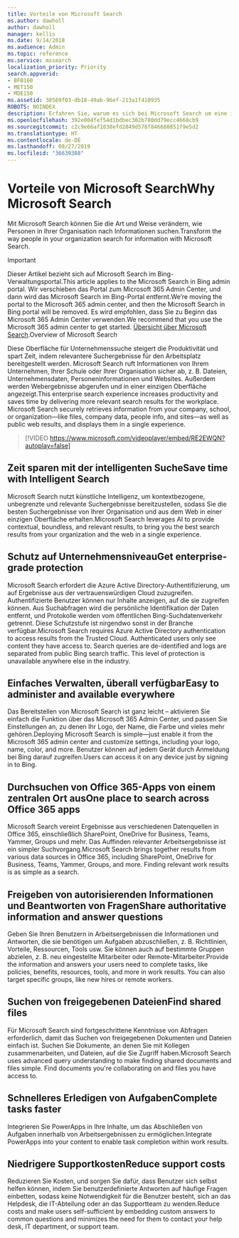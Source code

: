 ```yaml
---
title: Vorteile von Microsoft Search
ms.author: dawholl
author: dawholl
manager: kellis
ms.date: 9/14/2018
ms.audience: Admin
ms.topic: reference
ms.service: mssearch
localization_priority: Priority
search.appverid:
- BFB160
- MET150
- MOE150
ms.assetid: 38569f03-db18-49ab-96ef-213a1f410935
ROBOTS: NOINDEX
description: Erfahren Sie, warum es sich bei Microsoft Search um eine intelligente Unternehmenssuche für den modernen Arbeitsplatz handelt.
ms.openlocfilehash: 392e004fef54d1bdbec302b780dd79ecc4668cb9
ms.sourcegitcommit: c2c9e66af1038efd2849d578f846680851f9e5d2
ms.translationtype: HT
ms.contentlocale: de-DE
ms.lasthandoff: 08/27/2019
ms.locfileid: "36639388"
---
```

# <a name="why-microsoft-search"></a><span data-ttu-id="6f26f-103">Vorteile von Microsoft Search</span><span class="sxs-lookup"><span data-stu-id="6f26f-103">Why Microsoft Search</span></span>

<span data-ttu-id="6f26f-104">Mit Microsoft Search können Sie die Art und Weise verändern, wie Personen in Ihrer Organisation nach Informationen suchen.</span><span class="sxs-lookup"><span data-stu-id="6f26f-104">Transform the way people in your organization search for information with Microsoft Search.</span></span> 

> [!IMPORTANT]
> <span data-ttu-id="6f26f-105">Dieser Artikel bezieht sich auf Microsoft Search im Bing-Verwaltungsportal.</span><span class="sxs-lookup"><span data-stu-id="6f26f-105">This article applies to the Microsoft Search in Bing admin portal.</span></span> <span data-ttu-id="6f26f-106">Wir verschieben das Portal zum Microsoft 365 Admin Center, und dann wird das Microsoft Search im Bing-Portal entfernt.</span><span class="sxs-lookup"><span data-stu-id="6f26f-106">We’re moving the portal to the Microsoft 365 admin center, and then the Microsoft Search in Bing portal will be removed.</span></span> <span data-ttu-id="6f26f-107">Es wird empfohlen, dass Sie zu Beginn das Microsoft 365 Admin Center verwenden.</span><span class="sxs-lookup"><span data-stu-id="6f26f-107">We recommend that you use the Microsoft 365 admin center to get started.</span></span> <span data-ttu-id="6f26f-108">[Übersicht über Microsoft Search](overview-microsoft-search.md).</span><span class="sxs-lookup"><span data-stu-id="6f26f-108">Overview of Microsoft Search</span></span>
  
<span data-ttu-id="6f26f-p102">Diese Oberfläche für Unternehmenssuche steigert die Produktivität und spart Zeit, indem relevantere Suchergebnisse für den Arbeitsplatz bereitgestellt werden. Microsoft Search ruft Informationen von Ihrem Unternehmen, Ihrer Schule oder Ihrer Organisation sicher ab, z. B. Dateien, Unternehmensdaten, Personeninformationen und Websites. Außerdem werden Webergebnisse abgerufen und in einer einzigen Oberfläche angezeigt.</span><span class="sxs-lookup"><span data-stu-id="6f26f-p102">This enterprise search experience increases productivity and saves time by delivering more relevant search results for the workplace. Microsoft Search securely retrieves information from your company, school, or organization—like files, company data, people info, and sites—as well as public web results, and displays them in a single experience.</span></span>

> [!VIDEO https://www.microsoft.com/videoplayer/embed/RE2EWQN?autoplay=false]
  
## <a name="save-time-with-intelligent-search"></a><span data-ttu-id="6f26f-111">Zeit sparen mit der intelligenten Suche</span><span class="sxs-lookup"><span data-stu-id="6f26f-111">Save time with Intelligent Search</span></span>

<span data-ttu-id="6f26f-112">Microsoft Search nutzt künstliche Intelligenz, um kontextbezogene, unbegrenzte und relevante Suchergebnisse bereitzustellen, sodass Sie die besten Suchergebnisse von Ihrer Organisation und aus dem Web in einer einzigen Oberfläche erhalten.</span><span class="sxs-lookup"><span data-stu-id="6f26f-112">Microsoft Search leverages AI to provide contextual, boundless, and relevant results, to bring you the best search results from your organization and the web in a single experience.</span></span>
  
## <a name="get-enterprise-grade-protection"></a><span data-ttu-id="6f26f-113">Schutz auf Unternehmensniveau</span><span class="sxs-lookup"><span data-stu-id="6f26f-113">Get enterprise-grade protection</span></span>

<span data-ttu-id="6f26f-p103">Microsoft Search erfordert die Azure Active Directory-Authentifizierung, um auf Ergebnisse aus der vertrauenswürdigen Cloud zuzugreifen. Authentifizierte Benutzer können nur Inhalte anzeigen, auf die sie zugreifen können. Aus Suchabfragen wird die persönliche Identifikation der Daten entfernt, und Protokolle werden vom öffentlichen Bing-Suchdatenverkehr getrennt. Diese Schutzstufe ist nirgendwo sonst in der Branche verfügbar.</span><span class="sxs-lookup"><span data-stu-id="6f26f-p103">Microsoft Search requires Azure Active Directory authentication to access results from the Trusted Cloud. Authenticated users only see content they have access to. Search queries are de-identified and logs are separated from public Bing search traffic. This level of protection is unavailable anywhere else in the industry.</span></span>
  
## <a name="easy-to-administer-and-available-everywhere"></a><span data-ttu-id="6f26f-118">Einfaches Verwalten, überall verfügbar</span><span class="sxs-lookup"><span data-stu-id="6f26f-118">Easy to administer and available everywhere</span></span>

<span data-ttu-id="6f26f-119">Das Bereitstellen von Microsoft Search ist ganz leicht – aktivieren Sie einfach die Funktion über das Microsoft 365 Admin Center, und passen Sie Einstellungen an, zu denen Ihr Logo, der Name, die Farbe und vieles mehr gehören.</span><span class="sxs-lookup"><span data-stu-id="6f26f-119">Deploying Microsoft Search is simple—just enable it from the Microsoft 365 admin center and customize settings, including your logo, name, color, and more.</span></span> <span data-ttu-id="6f26f-120">Benutzer können auf jedem Gerät durch Anmeldung bei Bing darauf zugreifen.</span><span class="sxs-lookup"><span data-stu-id="6f26f-120">Users can access it on any device just by signing in to Bing.</span></span>
  
## <a name="one-place-to-search-across-office-365-apps"></a><span data-ttu-id="6f26f-121">Durchsuchen von Office 365-Apps von einem zentralen Ort aus</span><span class="sxs-lookup"><span data-stu-id="6f26f-121">One place to search across Office 365 apps</span></span>

<span data-ttu-id="6f26f-p105">Microsoft Search vereint Ergebnisse aus verschiedenen Datenquellen in Office 365, einschließlich SharePoint, OneDrive for Business, Teams, Yammer, Groups und mehr. Das Auffinden relevanter Arbeitsergebnisse ist ein simpler Suchvorgang.</span><span class="sxs-lookup"><span data-stu-id="6f26f-p105">Microsoft Search brings together results from various data sources in Office 365, including SharePoint, OneDrive for Business, Teams, Yammer, Groups, and more. Finding relevant work results is as simple as a search.</span></span>
  
## <a name="share-authoritative-information-and-answer-questions"></a><span data-ttu-id="6f26f-124">Freigeben von autorisierenden Informationen und Beantworten von Fragen</span><span class="sxs-lookup"><span data-stu-id="6f26f-124">Share authoritative information and answer questions</span></span>

<span data-ttu-id="6f26f-p106">Geben Sie Ihren Benutzern in Arbeitsergebnissen die Informationen und Antworten, die sie benötigen um Aufgaben abzuschließen, z. B. Richtlinien, Vorteile, Ressourcen, Tools usw. Sie können auch auf bestimmte Gruppen abzielen, z. B. neu eingestellte Mitarbeiter oder Remote-Mitarbeiter.</span><span class="sxs-lookup"><span data-stu-id="6f26f-p106">Provide the information and answers your users need to complete tasks, like policies, benefits, resources, tools, and more in work results. You can also target specific groups, like new hires or remote workers.</span></span>
  
## <a name="find-shared-files"></a><span data-ttu-id="6f26f-127">Suchen von freigegebenen Dateien</span><span class="sxs-lookup"><span data-stu-id="6f26f-127">Find shared files</span></span>

<span data-ttu-id="6f26f-p107">Für Microsoft Search sind fortgeschrittene Kenntnisse von Abfragen erforderlich, damit das Suchen von freigegebenen Dokumenten und Dateien einfach ist. Suchen Sie Dokumente, an denen Sie mit Kollegen zusammenarbeiten, und Dateien, auf die Sie Zugriff haben.</span><span class="sxs-lookup"><span data-stu-id="6f26f-p107">Microsoft Search uses advanced query understanding to make finding shared documents and files simple. Find documents you're collaborating on and files you have access to.</span></span> 
  
## <a name="complete-tasks-faster"></a><span data-ttu-id="6f26f-130">Schnelleres Erledigen von Aufgaben</span><span class="sxs-lookup"><span data-stu-id="6f26f-130">Complete tasks faster</span></span>

<span data-ttu-id="6f26f-131">Integrieren Sie PowerApps in Ihre Inhalte, um das Abschließen von Aufgaben innerhalb von Arbeitsergebnissen zu ermöglichen.</span><span class="sxs-lookup"><span data-stu-id="6f26f-131">Integrate PowerApps into your content to enable task completion within work results.</span></span>
  
## <a name="reduce-support-costs"></a><span data-ttu-id="6f26f-132">Niedrigere Supportkosten</span><span class="sxs-lookup"><span data-stu-id="6f26f-132">Reduce support costs</span></span>

<span data-ttu-id="6f26f-133">Reduzieren Sie Kosten, und sorgen Sie dafür, dass Benutzer sich selbst helfen können, indem Sie benutzerdefinierte Antworten auf häufige Fragen einbetten, sodass keine Notwendigkeit für die Benutzer besteht, sich an das Helpdesk, die IT-Abteilung oder an das Supportteam zu wenden.</span><span class="sxs-lookup"><span data-stu-id="6f26f-133">Reduce costs and make users self-sufficient by embedding custom answers to common questions and minimizes the need for them to contact your help desk, IT department, or support team.</span></span>
  

